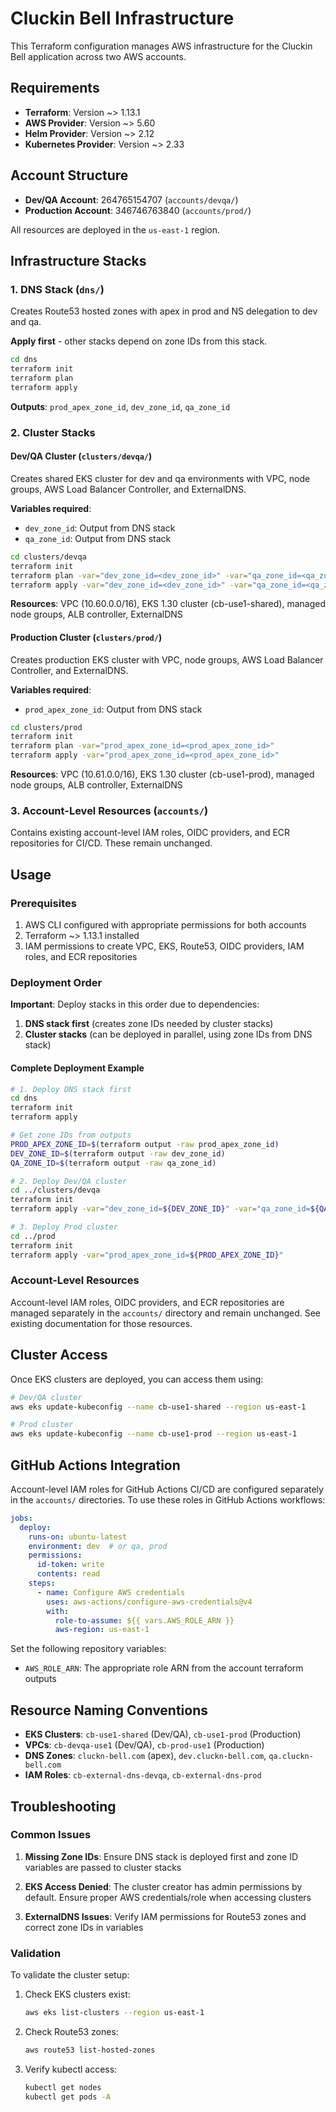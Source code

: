 # Cluckin Bell Infrastructure

This Terraform configuration manages AWS infrastructure for the Cluckin Bell application across two AWS accounts.

## Requirements

- **Terraform**: Version ~> 1.13.1
- **AWS Provider**: Version ~> 5.60  
- **Helm Provider**: Version ~> 2.12
- **Kubernetes Provider**: Version ~> 2.33

## Account Structure

- **Dev/QA Account**: 264765154707 (`accounts/devqa/`)
- **Production Account**: 346746763840 (`accounts/prod/`)

All resources are deployed in the `us-east-1` region.

## Infrastructure Stacks

### 1. DNS Stack (`dns/`)
Creates Route53 hosted zones with apex in prod and NS delegation to dev and qa.

**Apply first** - other stacks depend on zone IDs from this stack.

```bash
cd dns
terraform init
terraform plan  
terraform apply
```

**Outputs**: `prod_apex_zone_id`, `dev_zone_id`, `qa_zone_id`

### 2. Cluster Stacks

#### Dev/QA Cluster (`clusters/devqa/`)
Creates shared EKS cluster for dev and qa environments with VPC, node groups, AWS Load Balancer Controller, and ExternalDNS.

**Variables required**:
- `dev_zone_id`: Output from DNS stack
- `qa_zone_id`: Output from DNS stack

```bash
cd clusters/devqa
terraform init
terraform plan -var="dev_zone_id=<dev_zone_id>" -var="qa_zone_id=<qa_zone_id>"
terraform apply -var="dev_zone_id=<dev_zone_id>" -var="qa_zone_id=<qa_zone_id>"
```

**Resources**: VPC (10.60.0.0/16), EKS 1.30 cluster (cb-use1-shared), managed node groups, ALB controller, ExternalDNS

#### Production Cluster (`clusters/prod/`)
Creates production EKS cluster with VPC, node groups, AWS Load Balancer Controller, and ExternalDNS.

**Variables required**:
- `prod_apex_zone_id`: Output from DNS stack

```bash
cd clusters/prod
terraform init
terraform plan -var="prod_apex_zone_id=<prod_apex_zone_id>"
terraform apply -var="prod_apex_zone_id=<prod_apex_zone_id>"
```

**Resources**: VPC (10.61.0.0/16), EKS 1.30 cluster (cb-use1-prod), managed node groups, ALB controller, ExternalDNS

### 3. Account-Level Resources (`accounts/`)
Contains existing account-level IAM roles, OIDC providers, and ECR repositories for CI/CD. These remain unchanged.

## Usage

### Prerequisites

1. AWS CLI configured with appropriate permissions for both accounts
2. Terraform ~> 1.13.1 installed  
3. IAM permissions to create VPC, EKS, Route53, OIDC providers, IAM roles, and ECR repositories

### Deployment Order

**Important**: Deploy stacks in this order due to dependencies:

1. **DNS stack first** (creates zone IDs needed by cluster stacks)
2. **Cluster stacks** (can be deployed in parallel, using zone IDs from DNS stack)

#### Complete Deployment Example

```bash
# 1. Deploy DNS stack first
cd dns
terraform init
terraform apply

# Get zone IDs from outputs
PROD_APEX_ZONE_ID=$(terraform output -raw prod_apex_zone_id)
DEV_ZONE_ID=$(terraform output -raw dev_zone_id) 
QA_ZONE_ID=$(terraform output -raw qa_zone_id)

# 2. Deploy Dev/QA cluster
cd ../clusters/devqa
terraform init
terraform apply -var="dev_zone_id=${DEV_ZONE_ID}" -var="qa_zone_id=${QA_ZONE_ID}"

# 3. Deploy Prod cluster  
cd ../prod
terraform init
terraform apply -var="prod_apex_zone_id=${PROD_APEX_ZONE_ID}"
```

### Account-Level Resources

Account-level IAM roles, OIDC providers, and ECR repositories are managed separately in the `accounts/` directory and remain unchanged. See existing documentation for those resources.

## Cluster Access

Once EKS clusters are deployed, you can access them using:

```bash
# Dev/QA cluster
aws eks update-kubeconfig --name cb-use1-shared --region us-east-1

# Prod cluster  
aws eks update-kubeconfig --name cb-use1-prod --region us-east-1
```

## GitHub Actions Integration

Account-level IAM roles for GitHub Actions CI/CD are configured separately in the `accounts/` directories. To use these roles in GitHub Actions workflows:

```yaml
jobs:
  deploy:
    runs-on: ubuntu-latest
    environment: dev  # or qa, prod
    permissions:
      id-token: write
      contents: read
    steps:
      - name: Configure AWS credentials
        uses: aws-actions/configure-aws-credentials@v4
        with:
          role-to-assume: ${{ vars.AWS_ROLE_ARN }}
          aws-region: us-east-1
```

Set the following repository variables:
- `AWS_ROLE_ARN`: The appropriate role ARN from the account terraform outputs

## Resource Naming Conventions

- **EKS Clusters**: `cb-use1-shared` (Dev/QA), `cb-use1-prod` (Production)
- **VPCs**: `cb-devqa-use1` (Dev/QA), `cb-prod-use1` (Production)  
- **DNS Zones**: `cluckn-bell.com` (apex), `dev.cluckn-bell.com`, `qa.cluckn-bell.com`
- **IAM Roles**: `cb-external-dns-devqa`, `cb-external-dns-prod`

## Troubleshooting

### Common Issues

1. **Missing Zone IDs**: Ensure DNS stack is deployed first and zone ID variables are passed to cluster stacks

2. **EKS Access Denied**: The cluster creator has admin permissions by default. Ensure proper AWS credentials/role when accessing clusters

3. **ExternalDNS Issues**: Verify IAM permissions for Route53 zones and correct zone IDs in variables

### Validation

To validate the cluster setup:

1. Check EKS clusters exist:
   ```bash
   aws eks list-clusters --region us-east-1
   ```

2. Check Route53 zones:
   ```bash
   aws route53 list-hosted-zones
   ```

3. Verify kubectl access:
   ```bash
   kubectl get nodes
   kubectl get pods -A
   ```